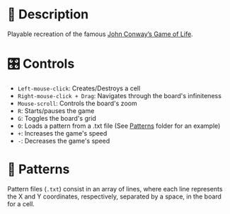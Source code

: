 <h1>📜 Description</h1>

Playable recreation of the famous [John Conway’s Game of Life](https://playgameoflife.com/info).



<h1>🎛 Controls</h1>

- `Left-mouse-click`: Creates/Destroys a cell
- `Right-mouse-click + Drag`: Navigates through the board's infiniteness
- `Mouse-scroll`: Controls the board's zoom
- `R`: Starts/pauses the game
- `G`: Toggles the board's grid
- `O`: Loads a pattern from a .txt file (See [Patterns](Patterns) folder for an example)
- `+`: Increases the game's speed
- `-`: Decreases the game's speed



<h1>🦠 Patterns</h1>

Pattern files (`.txt`) consist in an array of lines, where each line represents the X and Y coordinates, respectively, separated by a space, in the board for a cell.

